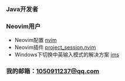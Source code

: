 ### Java开发者

### Neovim用户

* Neovim配置 [nvim](https://github.com/follow1123/nvim)
* Neovim插件 [project_session.nvim](https://github.com/follow1123/project_session.nvim)
* Windows下切换中英输入模式的解决方案 [ims](https://github.com/follow1123/ims)

### 我的邮箱：1050911237@qq.com

<!--
**follow1123/follow1123** is a ✨ _special_ ✨ repository because its `README.md` (this file) appears on your GitHub profile.

Here are some ideas to get you started:

- 🔭 I’m currently working on ...
- 🌱 I’m currently learning ...
- 👯 I’m looking to collaborate on ...
- 🤔 I’m looking for help with ...
- 💬 Ask me about ...
- 📫 How to reach me: ...
- 😄 Pronouns: ...
- ⚡ Fun fact: ...
-->
